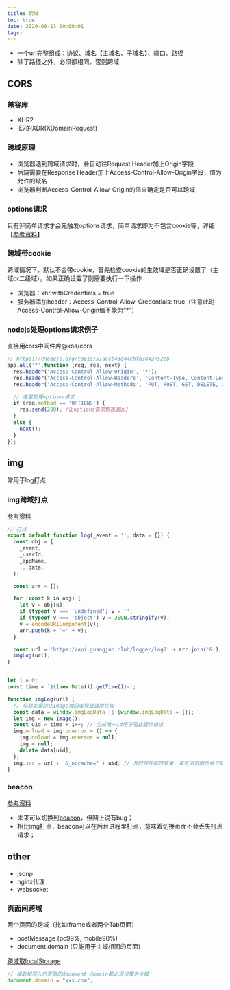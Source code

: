 ```yaml
---
title: 跨域
toc: true
date: 2020-09-13 00:00:01
tags:
---
```


* 一个url完整组成：协议、域名【主域名、子域名】、端口、路径
* 除了路径之外，必须都相同，否则跨域


## CORS
### 兼容库
* XHR2
* IE7的XDR(XDomainRequest)


### 跨域原理
* 浏览器遇到跨域请求时，会自动往Request Header加上Origin字段
* 后端需要在Response Header加上Access-Control-Allow-Origin字段，值为允许的域名
* 浏览器判断Access-Control-Allow-Origin的值来确定是否可以跨域

### options请求
只有非简单请求才会先触发options请求，简单请求即为不包含cookie等，详细【[参考资料](http://www.ruanyifeng.com/blog/2016/04/cors.html)】


### 跨域带cookie
跨域情况下，默认不会带cookie，首先检查cookie的生效域是否正确设置了（主域or二级域）。如果正确设置了则需要执行一下操作
* 浏览器：xhr.withCredentials = true
* 服务器添加header：Access-Control-Allow-Credentials: true（注意此时Access-Control-Allow-Origin值不能为“*”）

### nodejs处理options请求例子
直接用cors中间件库@koa/cors
```js
// https://cnodejs.org/topic/51dccb43d44cbfa3042752c8
app.all('*',function (req, res, next) {
  res.header('Access-Control-Allow-Origin', '*');
  res.header('Access-Control-Allow-Headers', 'Content-Type, Content-Length, Authorization, Accept, X-Requested-With , yourHeaderFeild');
  res.header('Access-Control-Allow-Methods', 'PUT, POST, GET, DELETE, OPTIONS');

  // 这里处理options请求
  if (req.method == 'OPTIONS') {
    res.send(200); /让options请求快速返回/
  }
  else {
    next();
  }
});
```


## img
常用于log打点

### img跨域打点
[参考资料](https://blog.csdn.net/FuDesign2008/article/details/6772108)
```js
// 打点
export default function log(_event = '', data = {}) {
  const obj = {
    _event,
    _userId,
    _appName,
    ...data,
  };

  const arr = [];

  for (const k in obj) {
    let v = obj[k];
    if (typeof v === 'undefined') v = '';
    if (typeof v === 'object') v = JSON.stringify(v);
    v = encodeURIComponent(v);
    arr.push(k + '=' + v);
  }

  const url = 'https://api.guangjun.club/logger/log?' + arr.join('&');
  imgLog(url);
}


let i = 0;
const time = `${(new Date()).getTime()}-`;

function imgLog(url) {
  // 全局变量防止Image被回收导致请求失败
  const data = window.imgLogData || (window.imgLogData = {}); 
  let img = new Image();
  const uid = time + i++; // 生成唯一id用于阻止缓存请求
  img.onload = img.onerror = () => {
    img.onload = img.onerror = null;
    img = null;
    delete data[uid];
  };
  img.src = url + '&_nocache=' + uid; // 及时存在临时变量，某些浏览器也会立即回收
}

```

### beacon
[参考资料](https://www.barretlee.com/blog/2016/02/20/navigator-beacon-api/)
* 未来可以切换到[beacon](https://zhuanlan.zhihu.com/p/41759633)，但网上说有bug；
* 相比img打点，beacon可以在后台进程里打点，意味着切换页面不会丢失打点请求；


## other
* jsonp
* nginx代理
* websocket


### 页面间跨域
两个页面的跨域（比如iframe或者两个Tab页面）
* postMessage (pc99%, mobile90%)
* document.domain (只能用于主域相同的页面)

[跨域取localStorage](https://blog.csdn.net/weixin_30458043/article/details/97155251
)
```js
// 读取和写入的页面的document.domain都必须设置为主域
document.domain = "xxx.com";
```
